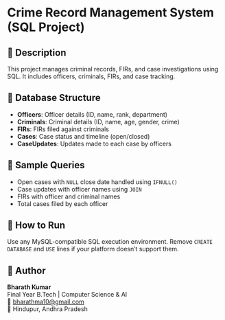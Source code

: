 # Crime Record Management System (SQL Project)

## 📌 Description
This project manages criminal records, FIRs, and case investigations using SQL. It includes officers, criminals, FIRs, and case tracking.

## 🧱 Database Structure

- **Officers**: Officer details (ID, name, rank, department)
- **Criminals**: Criminal details (ID, name, age, gender, crime)
- **FIRs**: FIRs filed against criminals
- **Cases**: Case status and timeline (open/closed)
- **CaseUpdates**: Updates made to each case by officers

## 🧪 Sample Queries
- Open cases with `NULL` close date handled using `IFNULL()`
- Case updates with officer names using `JOIN`
- FIRs with officer and criminal names
- Total cases filed by each officer

## 🚀 How to Run
Use any MySQL-compatible SQL execution environment. Remove `CREATE DATABASE` and `USE` lines if your platform doesn’t support them.

## 👤 Author
**Bharath Kumar**  
Final Year B.Tech | Computer Science & AI  
📧 bharathma10@gmail.com  
📍 Hindupur, Andhra Pradesh  
